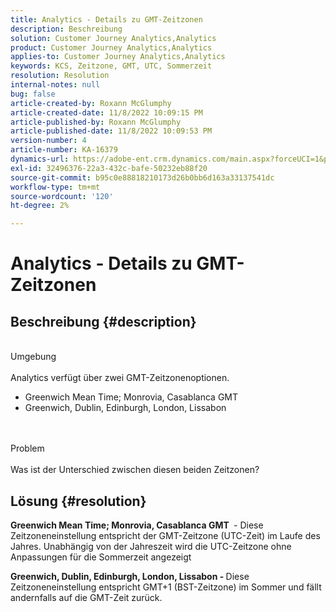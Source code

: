 ```yaml
---
title: Analytics - Details zu GMT-Zeitzonen
description: Beschreibung
solution: Customer Journey Analytics,Analytics
product: Customer Journey Analytics,Analytics
applies-to: Customer Journey Analytics,Analytics
keywords: KCS, Zeitzone, GMT, UTC, Sommerzeit
resolution: Resolution
internal-notes: null
bug: false
article-created-by: Roxann McGlumphy
article-created-date: 11/8/2022 10:09:15 PM
article-published-by: Roxann McGlumphy
article-published-date: 11/8/2022 10:09:53 PM
version-number: 4
article-number: KA-16379
dynamics-url: https://adobe-ent.crm.dynamics.com/main.aspx?forceUCI=1&pagetype=entityrecord&etn=knowledgearticle&id=5d57a0f9-b15f-ed11-9561-6045bd006704
exl-id: 32496376-22a3-432c-bafe-50232eb88f20
source-git-commit: b95c0e88818210173d26b0bb6d163a33137541dc
workflow-type: tm+mt
source-wordcount: '120'
ht-degree: 2%

---
```


# Analytics - Details zu GMT-Zeitzonen

## Beschreibung {#description}

<br>Umgebung<br><br>
Analytics verfügt über zwei GMT-Zeitzonenoptionen.

- Greenwich Mean Time; Monrovia, Casablanca GMT
- Greenwich, Dublin, Edinburgh, London, Lissabon

<br><br>Problem<br><br>
Was ist der Unterschied zwischen diesen beiden Zeitzonen?


## Lösung {#resolution}


<b>Greenwich Mean Time; Monrovia, Casablanca GMT </b> - Diese Zeitzoneneinstellung entspricht der GMT-Zeitzone (UTC-Zeit) im Laufe des Jahres. Unabhängig von der Jahreszeit wird die UTC-Zeitzone ohne Anpassungen für die Sommerzeit angezeigt

<b>Greenwich, Dublin, Edinburgh, London, Lissabon - </b>Diese Zeitzoneneinstellung entspricht GMT+1 (BST-Zeitzone) im Sommer und fällt andernfalls auf die GMT-Zeit zurück.
